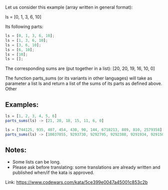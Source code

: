Let us consider this example (array written in general format):

ls = [0, 1, 3, 6, 10]

Its following parts:

```javascript
ls = [0, 1, 3, 6, 10];
ls = [1, 3, 6, 10];
ls = [3, 6, 10];
ls = [6, 10];
ls = [10];
ls = [];
```

The corresponding sums are (put together in a list): [20, 20, 19, 16, 10, 0]

The function parts_sums (or its variants in other languages) will take as parameter a list ls and return a list of the sums of its parts as defined above.
Other

## Examples:

```javascript
ls = [1, 2, 3, 4, 5, 6]
parts_sums(ls) -> [21, 20, 18, 15, 11, 6, 0]
```

```javascript
ls = [744125, 935, 407, 454, 430, 90, 144, 6710213, 889, 810, 2579358]
parts_sums(ls) -> [10037855, 9293730, 9292795, 9292388, 9291934, 9291504, 9291414, 9291270, 2581057, 2580168, 2579358, 0]
```

## Notes:

- Some lists can be long.
- Please ask before translating: some translations are already written and published when/if the kata is approved.

Link:
https://www.codewars.com/kata/5ce399e0047a45001c853c2b
